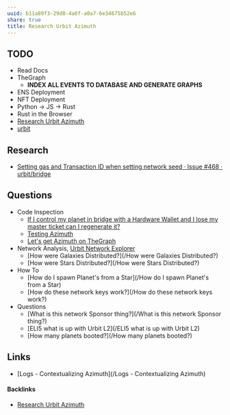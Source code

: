 ```yaml
---
uuid: b11a89f3-29d0-4a6f-a0a7-6e34675b52e6
share: true
title: Research Urbit Azimuth
---
```

## TODO

* Read Docs
* TheGraph
	* **INDEX ALL EVENTS TO DATABASE AND GENERATE GRAPHS**
* ENS Deployment
* NFT Deployment
* Python -> JS -> Rust
* Rust in the Browser
* [Research Urbit Azimuth](/b11a89f3-29d0-4a6f-a0a7-6e34675b52e6)
* [urbit](/c88039ab-e567-4305-9e36-8cfa6440a5bd)


## Research

* [Setting gas and Transaction ID when setting network seed · Issue #468 · urbit/bridge](https://github.com/urbit/bridge/issues/468)

## Questions

* Code Inspection
	* [If I control my planet in bridge with a Hardware Wallet and I lose my master ticket can I regenerate it?](/17db1c37-5a7e-4f24-98d5-5ef5276553bb)
	* [Testing Azimuth](/837d9b85-e7e7-4d07-8b3a-319c2f377973)
	* [Let's get Azimuth on TheGraph](/c40207ff-472d-4665-9915-6df2afd392de)
* Network Analysis, [Urbit Network Explorer](https://network.urbit.org/)
	* [How were Galaxies Distributed?](/How were Galaxies Distributed?)
	* [How were Stars Distributed?](/How were Stars Distributed?)
* How To
	* [How do I spawn Planet's from a Star](/How do I spawn Planet's from a Star)
	* [How do these network keys work?](/How do these network keys work?)
* Questions
	* [What is this network Sponsor thing?](/What is this network Sponsor thing?)
	* [ELI5 what is up with Urbit L2](/ELI5 what is up with Urbit L2)
	* [How many planets booted?](/How many planets booted?)



## Links

* [Logs - Contextualizing Azimuth](/Logs - Contextualizing Azimuth)


#### Backlinks

* [Research Urbit Azimuth](/b11a89f3-29d0-4a6f-a0a7-6e34675b52e6)